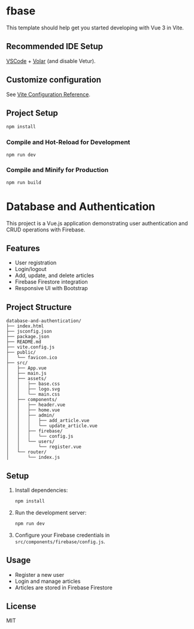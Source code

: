 # fbase

This template should help get you started developing with Vue 3 in Vite.

## Recommended IDE Setup

[VSCode](https://code.visualstudio.com/) + [Volar](https://marketplace.visualstudio.com/items?itemName=Vue.volar) (and disable Vetur).

## Customize configuration

See [Vite Configuration Reference](https://vitejs.dev/config/).

## Project Setup

```sh
npm install
```

### Compile and Hot-Reload for Development

```sh
npm run dev
```

### Compile and Minify for Production

```sh
npm run build
```

# Database and Authentication

This project is a Vue.js application demonstrating user authentication and CRUD operations with Firebase.

## Features
- User registration
- Login/logout
- Add, update, and delete articles
- Firebase Firestore integration
- Responsive UI with Bootstrap

## Project Structure
```
database-and-authentication/
├── index.html
├── jsconfig.json
├── package.json
├── README.md
├── vite.config.js
├── public/
│   └── favicon.ico
├── src/
│   ├── App.vue
│   ├── main.js
│   ├── assets/
│   │   ├── base.css
│   │   ├── logo.svg
│   │   └── main.css
│   ├── components/
│   │   ├── header.vue
│   │   ├── home.vue
│   │   ├── admin/
│   │   │   ├── add_article.vue
│   │   │   └── update_article.vue
│   │   ├── firebase/
│   │   │   └── config.js
│   │   └── users/
│   │       └── register.vue
│   └── router/
│       └── index.js
```

## Setup
1. Install dependencies:
   ```sh
   npm install
   ```
2. Run the development server:
   ```sh
   npm run dev
   ```
3. Configure your Firebase credentials in `src/components/firebase/config.js`.

## Usage
- Register a new user
- Login and manage articles
- Articles are stored in Firebase Firestore

## License
MIT
